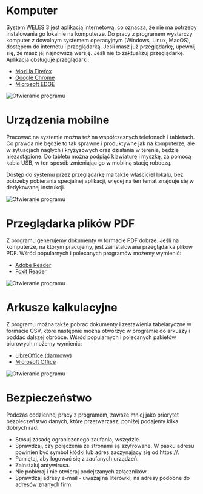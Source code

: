 # Komputer
 
System WELES 3 jest aplikacją internetową, co oznacza, że nie ma potrzeby instalowania go lokalnie na komputerze. Do pracy z programem wystarczy komputer z dowolnym systemem operacyjnym (Windows, Linux, MacOS), dostępem do internetu i przeglądarką. Jeśli masz już przeglądarkę, upewnij się, że masz jej najnowszą wersję. Jeśli nie to zaktualizuj przeglądarkę. Aplikacja obsługuje przeglądarki:

- [Mozilla Firefox](https://www.mozilla.org/pl/firefox/new/)
- [Google Chrome](https://www.google.com/intl/pl_pl/chrome/)
- [Microsoft EDGE](https://www.microsoft.com/pl-pl/edge)

![Otwieranie programu](pierwszekroki1.gif)

# Urządzenia mobilne

Pracować na systemie można też na współczesnych telefonach i tabletach. Co prawda nie będzie to tak sprawne i produktywne jak na komputerze, ale w sytuacjach nagłych i kryzysowych oraz działania w terenie, będzie niezastąpione. Do tabletu można podpiąć klawiaturę i myszkę, za pomocą kabla USB, w ten sposób zmieniając go w mobilną stację roboczą.

Dostęp do systemu przez przeglądarkę ma także właściciel lokalu, bez potrzeby pobierania specjalnej aplikacji, więcej na ten temat znajduje się w dedykowanej instrukcji.

![Otwieranie programu](pierwszekroki2.gif)

# Przeglądarka plików PDF

Z programu generujemy dokumenty w formacie PDF dobrze. Jeśli na komputerze, na którym pracujemy, jest zainstalowana przeglądarka plików PDF. Wśród popularnych i polecanych programów możemy wymienić:

- [Adobe Reader](https://get.adobe.com/pl/reader/)
- [Foxit Reader](https://www.foxitsoftware.com/pdf-reader/)

![Otwieranie programu](pierwszekroki3.gif)

# Arkusze kalkulacyjne

Z programu można także pobrać dokumenty i zestawienia tabelaryczne w formacie CSV, które następnie można otworzyć w programie do arkuszy i poddać dalszej obróbce. Wśród popularnych i polecanych pakietów biurowych możemy wymienić:

- [LibreOffice (darmowy)](https://pl.libreoffice.org/)
- [Microsoft Office](https://www.office.com/)

![Otwieranie programu](pierwszekroki4.gif)

# Bezpieczeństwo

Podczas codziennej pracy z programem, zawsze mniej jako priorytet bezpieczeństwo danych, które przetwarzasz, poniżej podajemy kilka dobrych rad:

- Stosuj zasadę ograniczonego zaufania, wszędzie.
- Sprawdzaj, czy połączenia ze stronami są szyfrowane. W pasku adresu powinien być symbol kłódki lub adres zaczynający się od https://.
- Pamiętaj, aby logować się z zaufanych urządzeń.
- Zainstaluj antywirusa.
- Nie pobieraj i nie otwieraj podejrzanych załączników.
- Sprawdzaj adresy e-mail - uważaj na literówki, na adresy podobne do adresów znanych firm.